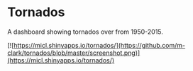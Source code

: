 # Tornados
A dashboard showing tornados over from 1950-2015.


[![https://micl.shinyapps.io/tornados/](https://github.com/m-clark/tornados/blob/master/screenshot.png)](https://micl.shinyapps.io/tornados/)

